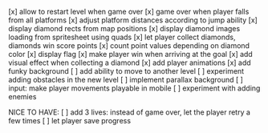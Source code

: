 [x] allow to restart level when game over
[x] game over when player falls from all platforms
[x] adjust platform distances according to jump ability
[x] display diamond rects from map positions
[x] display diamond images loading from spritesheet using quads
[x] let player collect diamonds, diamonds win score points
[x] count point values depending on diamond color
[x] display flag
[x] make player win when arriving at the goal
[x] add visual effect when collecting a diamond
[x] add player animations
[x] add funky background
[ ] add ability to move to another level
[ ] experiment adding obstacles in the new level
[ ] implement parallax background
[ ] input: make player movements playable in mobile
[ ] experiment with adding enemies

NICE TO HAVE:
[ ] add 3 lives: instead of game over, let the player retry a few times
[ ] let player save progress
